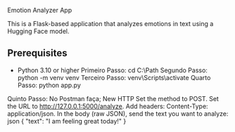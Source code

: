 Emotion Analyzer App

This is a Flask-based application that analyzes emotions in text using a Hugging Face model.

## Prerequisites

- Python 3.10 or higher
Primeiro Passo: cd C:\Path
Segundo Passo: python -m venv venv
Terceiro Passo: venv\Scripts\activate
Quarto Passo: python app.py

Quinto Passo: No Postman faça;
New 
HTTP
Set the method to POST.
Set the URL to http://127.0.0.1:5000/analyze.
Add headers:
Content-Type: application/json.
In the body (raw JSON), send the text you want to analyze:
json
{
    "text": "I am feeling great today!"
}



